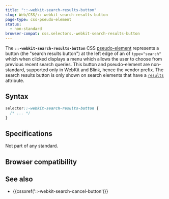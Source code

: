 ```yaml
---
title: "::-webkit-search-results-button"
slug: Web/CSS/::-webkit-search-results-button
page-type: css-pseudo-element
status:
  - non-standard
browser-compat: css.selectors.-webkit-search-results-button
---
```




The **`::-webkit-search-results-button`** CSS [pseudo-element](/Web/CSS/Pseudo-elements) represents a button (the "search results button") at the left edge of an  of `type="search"` which when clicked displays a menu which allows the user to choose from previous recent search queries. This button and pseudo-element are non-standard, supported only in WebKit and Blink, hence the vendor prefix. The search results button is only shown on search  elements that have a [`results`](/Web/HTML/Element/input#results) attribute.

## Syntax

```css
selector::-webkit-search-results-button {
  /* ... */
}
```

## Specifications

Not part of any standard.

## Browser compatibility



## See also

- {{cssxref('::-webkit-search-cancel-button')}}
